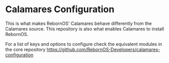 # Calamares Configuration

This is what makes RebornOS' Calamares behave differently from the Calamares source. This repository is also what enables Calamares to install RebornOS.

For a list of keys and options to configure check the equivalent modules in the core repository https://github.com/RebornOS-Developers/calamares-configuration
